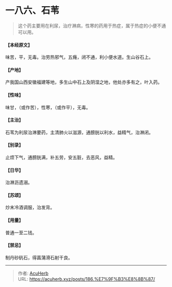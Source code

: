 # 一八六、石苇


> 这个药主要用在利尿，治疗淋病，性寒的药用于热症，属于热症的小便不通可以用。

#### 【本经原文】
味苦，平，无毒。治劳热邪气，五癃，闭不通，利小便水道。生山谷石上。
#### 【产地】
产我国山西安徽福建等地，多生山中石上及阴湿之地，他处亦多有之，叶入药。
#### 【性味】
味甘，（或作苦），性寒，（或作平），无毒。
#### 【主治】
石苇为利尿治淋要药，主清肺火以滋源，通膀胱以利水，益精气，治淋闭。
#### 【别录】
止烦下气，通膀胱满，补五劳，安五脏，去恶风，益精。
#### 【日华】
治淋沥遗溺。
#### 【苏颂】
炒末冷酒调服，治发背。
#### 【用量】
普通一至二钱。
#### 【禁忌】
制丹砂矾石，得菖蒲滑石射干良。

---

> 作者: [AcuHerb](https://acuherb.xyz)  
> URL: https://acuherb.xyz/posts/186.%E7%9F%B3%E8%8B%87/  

